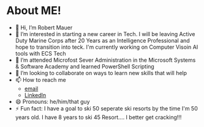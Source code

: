 # About ME!
- 👋 Hi, I’m Robert Mauer
- 👀 I’m interested in starting a new career in Tech. I will be leaving Active Duty Marine Corps after 20 Years as an Intelligence Professional and hope to transition into teck. I'm currently working on Computer Visoin AI tools with ECS Tech
- 🌱 I’m attended Microfost Sever Administration in the Microsoft Systems & Software Academy and learned PowerShell Scripting
- 💞️ I’m looking to collaborate on ways to learn new skills that will help 
- 📫 How to reach me
  * [email](robert.mauer81@outlook.com)
  * [LinkedIn](www.linkedin.com/in/robert-a-mauer1)
- 😄 Pronouns: he/him/that guy
- ⚡ Fun fact: I have a goal to ski 50 seperate ski resorts by the time I'm 50 years old. I have 8 years to ski 45 Resort.... I better get cracking!!!

<!---
robert-mauer81/robert-mauer81 is a ✨ special ✨ repository because its `README.md` (this file) appears on your GitHub profile.
You can click the Preview link to take a look at your changes.
--->
